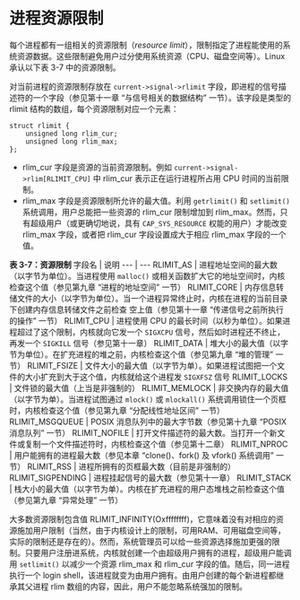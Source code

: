 # 进程资源限制

每个进程都有一组相关的资源限制（*resource limit*），限制指定了进程能使用的系统资源数据。这些限制避免用户过分使用系统资源（CPU、磁盘空间等）。Linux 承认以下表 3-7 中的资源限制。

对当前进程的资源限制存放在 `current->signal->rlimit` 字段，即进程的信号描述符的一个字段（参见第十一章 “与信号相关的数据结构” 一节）。该字段是类型的 rlimit 结构的数组，每个资源限制对应一个元素：  
```
struct rlimit {
    unsigned long rlim_cur;
    unsigned long rlim_max;
};
```

- rlim_cur 字段是资源的当前资源限制。例如 `current->signal->rlim[RLIMIT_CPU]` 中 rlim_cur 表示正在运行进程所占用 CPU 时间的当前限制。
- rlim_max 字段是资源限制所允许的最大值。利用 `getrlimit()` 和 `setlimit()` 系统调用，用户总能把一些资源的 rlim_cur 限制增加到 rlim_max。然而，只有超级用户（或更确切地说，具有 `CAP_SYS_RESOURCE` 权能的用户）才能改变 rlim_max 字段，或者把 rlim_cur 字段设置成大于相应 rlim_max 字段的一个值。

**表 3-7：资源限制**
字段名 | 说明
--- | ---
RLIMIT_AS | 进程地址空间的最大数（以字节为单位）。当进程使用 `malloc()` 或相关函数扩大它的地址空间时，内核检查这个值（参见第九章 “进程的地址空间” 一节）
RLIMIT_CORE | 内存信息转储文件的大小（以字节为单位）。当一个进程异常终止时，内核在进程的当前目录下创建内存信息转储文件之前检查 空上值（参见第十一章 “传递信号之前所执行的操作” 一节）
RLIMIT_CPU | 进程使用 CPU 的最长时间（以秒为单位）。如果进程超过了这个限制，内核就向它发一个 `SIGXCPU` 信号，然后如时进程还不终止，再发一个 `SIGKILL` 信号（参见第十一章）
RLIMIT_DATA | 堆大小的最大值（以字节为单位）。在扩充进程的堆之前，内核检查这个值（参见第九章 “堆的管理” 一节）
RLIMIT_FSIZE | 文件大小的最大值（以字节为单）。如果进程试图把一个文件的大小扩充到大于这个值，内核就给这个进程发 `SIGXFSZ` 信号
RLIMIT_LOCKS | 文件锁的最大值（上当是非强制的）
RLIMIT_MEMLOCK | 非交换内存的最大值（以字节为单）。当进程试图通过 `mlock()` 或 `mlockall()` 系统调用锁住一个页框时，内核检查这个值（参见第九章 “分配线性地址区间” 一节）
RLIMIT_MSGQUEUE | POSIX 消息队列中的最大字节数（参见第十九章 “POSIX 消息队列” 一节）
RLIMIT_NOFILE | 打开文件描述符的最大数。当打开一个新文件或复制一个文件描述符时，内核检查这个值（参见第十二章）
RLIMIT_NPROC | 用户能拥有的进程最大数（参见本章 “clone()、fork() 及 vfork() 系统调用” 一节）
RLIMIT_RSS | 进程所拥有的页框最大数（目前是非强制的）
RLIMIT_SIGPENDING | 进程挂起信号的最大数（参见第十一章）
RLIMIT_STACK | 栈大小的最大值（以字节为单）。内核在扩充进程的用户态堆栈之前检查这个值（参见第九章 “异常处理” 一节）

大多数资源限制包含值 RLIMIT_INFINITY(Oxffffffff)，它意味着没有对相应的资源施加用户限制（当然，由于内核设计上的限制，可用RAM、可用磁盘空间等，实际的限制还是存在的）。然而，系统管理员可以给一些资源选择施加更强的限制。只要用户注册进系统，内核就创建一个由超级用户拥有的进程，超级用户能调用 `setlimit()` 以减少一个资源 rlim_max 和 rlim_cur 字段的值。随后，同一进程执行一个 login shell，该进程就变为由用户拥有。由用户创建的每个新进程都继承其父进程 rlim 数组的内容，因此，用户不能忽略系统强加的限制。

